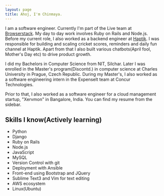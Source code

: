 ```yaml
---
layout: page
title: Ahoj, I'm Chinmaya.
---
```


I am a software engineer. Currently I'm part of the Live team at [Browserstack](https://www.browserstack.com/). My day to day work involves Ruby on Rails and Node.js. Before my current role, I also worked as a backend engineer at [Haptik](https://haptik.ai). I was responsible for building and scaling cricket scores, reminders and daily fun channel at Haptik. Apart from that I also built various chatbots(April fool, Mother's Day etc) to drive product growth.

I did my Bachelors in Computer Science from NIT, Silchar. Later I was enrolled in the Master's program(Discontd.) in computer science at Charles University in Prague, Czech Republic. During my Master's, I also worked as a software engineering intern in the ExpenseIt team at Concur Technologies.

Prior to that, I also worked as a software engineer for a cloud management startup, "Xervmon" in Bangalore, India. You can find my resume from the sidebar.

## Skills I know(Actively learning)
* Python
* Django
* Ruby on Rails
* Node.js
* JavaScript
* MySQL
* Version Control with git
* Deployment with Ansible
* Front-end using Bootstrap and JQuery
* Sublime Text3 and Vim for text editing
* AWS ecosystem
* Linux(Ubuntu)
